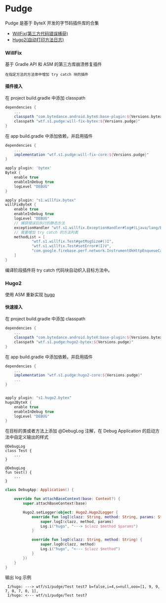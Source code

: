 # Pudge

Pudge 是基于 ByteX 开发的字节码插件库的合集

- [WillFix(第三方代码错误捕获)](#willfix)
- [Hugo2(自动打印方法日志)](#hugo2)

### WillFix

基于 Gradle API 和 ASM 的第三方库崩溃修复插件
    	
	在指定方法的方法体中增加 try catch 块的插件


#### 插件接入

在 project build.gradle 中添加 classpath
	
```groovy
dependencies {
    ...
    classpath "com.bytedance.android.byteX:base-plugin:${Versions.bytex}"
    classpath "wtf.s1.pudge:will-fix-bytex:${Versions.pudge}"
}
```

在 app build.gradle 中添加依赖，并启用插件
```groovy
dependencies {
    ...
    implementation "wtf.s1.pudge:will-fix-core:${Versions.pudge}"
}

apply plugin: 'bytex'
ByteX {
    enable true
    enableInDebug true
    logLevel "DEBUG"
}

apply plugin: "s1.willfix.bytex"
willFixByteX {
    enable true
    enableInDebug true
    logLevel "DEBUG"
    // 捕获错误后执行的静态方法
    exceptionHandler "wtf.s1.willfix.ExceptionHandler#log#(Ljava/lang/Exception;)V"
    // 需要增加 try catch 的方法列表
    methodList = [
            "wtf.s1.willfix.Test#getMsgSize#()I",
            "wtf.s1.willfix.Test#setError#(I)V",
            "com.google.firebase.perf.network.InstrumentOkHttpEnqueueCallback#onResponse#(Lokhttp3/Call;Lokhttp3/Response;)V"
    ]
}
```
编译阶段插件将 try catch 代码块自动织入目标方法中。

### Hugo2

 使用 ASM 重新实现 [hugo](https://github.com/JakeWharton/hugo)


#### 快速接入

在 project build.gradle 中添加 classpath

```groovy
dependencies {
    ...
    classpath "com.bytedance.android.byteX:base-plugin:${Versions.bytex}"
    classpath "wtf.s1.pudge:hugo2-bytex:${Versions.pudge}"
}
```

在 app build.gradle 中添加依赖，并启用插件


```groovy
dependencies {
    ...
    implementation "wtf.s1.pudge:hugo2-core:${Versions.pudge}"
    ...
}


apply plugin: "s1.hugo2.bytex"
hugo2ByteX {
    enable true
    enableInDebug true
    logLevel "DEBUG"
}

```
在目标的类或者方法上添加 @DebugLog 注解，在 Debug Application 的启动方法中自定义输出的样式

```
@DebugLog
class Test {
    ...
}

@DebugLog
fun test() {
    ...
}
```

```kotlin
class DebugApp: Application() {

    override fun attachBaseContext(base: Context?) {
        super.attachBaseContext(base)

        Hugo2.setLogger(object: Hugo2.Hugo2Logger {
            override fun logI(clazz: String, method: String, params: String) {
                super.logI(clazz, method, params)
                Log.i("hugo", "---> $clazz $method $params")
            }

            override fun logO(clazz: String, method: String) {
                super.logO(clazz, method)
                Log.i("hugo", "<--- $clazz $method")
            }
        })
    }
}
```

输出 log 示例
```
 I/hugo: ---> wtf/s1/pudge/Test test7 b=false,i=4,s=null,ooo=[1, 9, 9, 7, 0, 7, 0, 1],
 I/hugo: <--- wtf/s1/pudge/Test test7
```

